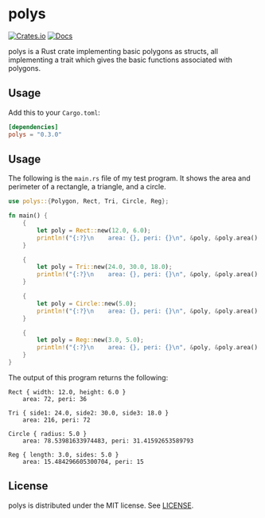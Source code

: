 # polys
[![Crates.io](https://img.shields.io/crates/v/polys)](https://crates.io/crates/polys)
[![Docs](https://docs.rs/polys/badge.svg)](https://docs.rs/polys)

polys is a Rust crate implementing basic polygons as structs, all implementing a trait which gives the basic functions associated with polygons.

## Usage
Add this to your `Cargo.toml`:

```toml
[dependencies]
polys = "0.3.0"
```

## Usage
The following is the `main.rs` file of my test program. It shows the area and perimeter of a rectangle, a triangle, and a circle.
```rust
use polys::{Polygon, Rect, Tri, Circle, Reg};

fn main() {
    {
        let poly = Rect::new(12.0, 6.0);
        println!("{:?}\n    area: {}, peri: {}\n", &poly, &poly.area().expect("Is none"), &poly.peri().expect("Is none"));
    }

    {
        let poly = Tri::new(24.0, 30.0, 18.0);
        println!("{:?}\n    area: {}, peri: {}\n", &poly, &poly.area().expect("Is none"), &poly.peri().expect("Is none"));
    }

    {
        let poly = Circle::new(5.0);
        println!("{:?}\n    area: {}, peri: {}\n", &poly, &poly.area().expect("Is none"), &poly.peri().expect("Is none"));
    }

    {
        let poly = Reg::new(3.0, 5.0);
        println!("{:?}\n    area: {}, peri: {}\n", &poly, &poly.area().expect("Is none"), &poly.peri().expect("Is none"));
    }
}
```

The output of this program returns the following:
```
Rect { width: 12.0, height: 6.0 }
    area: 72, peri: 36

Tri { side1: 24.0, side2: 30.0, side3: 18.0 }
    area: 216, peri: 72

Circle { radius: 5.0 }
    area: 78.53981633974483, peri: 31.41592653589793

Reg { length: 3.0, sides: 5.0 }
    area: 15.484296605300704, peri: 15
```

## License
polys is distributed under the MIT license. See [LICENSE](LICENSE).